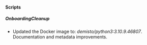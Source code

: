 
#### Scripts
##### OnboardingCleanup
- Updated the Docker image to: *demisto/python3:3.10.9.46807*.
Documentation and metadata improvements.
